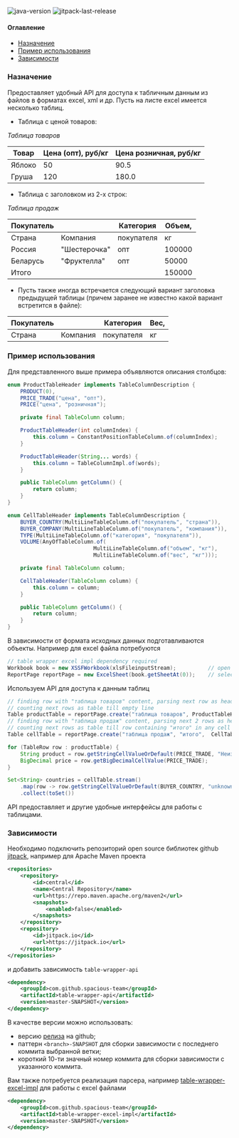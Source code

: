 ![java-version](https://img.shields.io/badge/Java-11-brightgreen?style=flat-square)
![jitpack-last-release](https://jitpack.io/v/spacious-team/table-wrapper-api.svg?style=flat-square)

#### Оглавление
- [Назначение](#назначение)
- [Пример использования](#пример-использования)
- [Зависимости](#зависимости)

### Назначение
Предоставляет удобный API для доступа к табличным данным из файлов в форматах excel, xml и др.
Пусть на листе excel имеется несколько таблиц.

- Таблица с ценой товаров:

*Таблица товаров*

Товар | Цена (опт), руб/кг | Цена розничная, руб/кг
------|--------------------|----------------
Яблоко| 50                 | 90.5
Груша | 120                | 180.0

- Таблица с заголовком из 2-х строк:

*Таблица продаж*

Покупатель |                |  Категория  | Объем, 
-----------|----------------|-------------|--------
Страна     | Компания       |  покупателя | кг 
Россия     | "Шестерочка"   | опт         | 100000 
Беларусь   | "Фруктелла"    | опт         |  50000
Итого      |                |             | 150000

- Пусть также иногда встречается следующий вариант заголовка предыдущей таблицы (причем заранее не известно какой вариант
встретится в файле):

Покупатель |                |  Категория   | Вес, 
-----------|----------------|--------------|--------
Страна     | Компания       |  покупателя  | кг 

### Пример использования
Для представленного выше примера объявляются описания столбцов:
```java
enum ProductTableHeader implements TableColumnDescription {
    PRODUCT(0),
    PRICE_TRADE("цена", "опт"),
    PRICE("цена", "розничная");

    private final TableColumn column;

    ProductTableHeader(int columnIndex) {
        this.column = ConstantPositionTableColumn.of(columnIndex);
    }

    ProductTableHeader(String... words) {
        this.column = TableColumnImpl.of(words);
    }

    public TableColumn getColumn() {
        return column;
    }   
}

enum CellTableHeader implements TableColumnDescription {
    BUYER_COUNTRY(MultiLineTableColumn.of("покупатель", "страна")),
    BUYER_COMPANY(MultiLineTableColumn.of("покупатель", "компания")),
    TYPE(MultiLineTableColumn.of("категория", "покупателя")),
    VOLUME(AnyOfTableColumn.of(
                           MultiLineTableColumn.of("объем", "кг"),
                           MultiLineTableColumn.of("вес", "кг")));

    private final TableColumn column;

    CellTableHeader(TableColumn column) {
        this.column = column;
    }

    public TableColumn getColumn() {
        return column;
    }  
}
```
В зависимости от формата исходных данных подготавливаются объекты. Например для excel файла потребуются
```java
// table wrapper excel impl dependency required 
Workbook book = new XSSFWorkbook(xlsFileinputStream);          // open excel file
ReportPage reportPage = new ExcelSheet(book.getSheetAt(0));    // select first excel sheet
```
Используем API для доступа к данным таблиц
```java
// finding row with "таблица товаров" content, parsing next row as header and
// counting next rows as table till empty line
Table productTable = reportPage.create("таблица товаров", ProductTableHeader.class);
// finding row with "таблица продаж" content, parsing next 2 rows as header and
// counting next rows as table till row containing "итого" in any cell
Table cellTable = reportPage.create("таблица продаж", "итого",  CellTableHeader.class, 2);

for (TableRow row : productTable) {
    String product = row.getStringCellValueOrDefault(PRICE_TRADE, "Неизвестный товар");
    BigDecimal price = row.getBigDecimalCellValue(PRICE_TRADE);
}

Set<String> countries = cellTable.stream()
    .map(row -> row.getStringCellValueOrDefault(BUYER_COUNTRY, "unknown"))
    .collect(toSet())
```
API предоставляет и другие удобные интерфейсы для работы с таблицами.

### Зависимости
Необходимо подключить репозиторий open source библиотек github [jitpack](https://jitpack.io/#spacious-team/table-wrapper-api),
например для Apache Maven проекта
```xml
<repositories>
    <repository>
        <id>central</id>
        <name>Central Repository</name>
        <url>https://repo.maven.apache.org/maven2</url>
        <snapshots>
            <enabled>false</enabled>
        </snapshots>
    </repository>
    <repository>
        <id>jitpack.io</id>
        <url>https://jitpack.io</url>
    </repository>
</repositories>
```
и добавить зависимость `table-wrapper-api`
```xml
<dependency>
    <groupId>com.github.spacious-team</groupId>
    <artifactId>table-wrapper-api</artifactId>
    <version>master-SNAPSHOT</version>
</dependency>
```
В качестве версии можно использовать:
- версию [релиза](https://github.com/spacious-team/table-wrapper-api/releases) на github;
- паттерн `<branch>-SNAPSHOT` для сборки зависимости с последнего коммита выбранной ветки;
- короткий 10-ти значный номер коммита для сборки зависимости с указанного коммита.
 
Вам также потребуется реализация парсера, например
[table-wrapper-excel-impl](https://github.com/spacious-team/table-wrapper-excel-impl) для работы с excel файлами
```xml
<dependency>
    <groupId>com.github.spacious-team</groupId>
    <artifactId>table-wrapper-excel-impl</artifactId>
    <version>master-SNAPSHOT</version>
</dependency>
```
